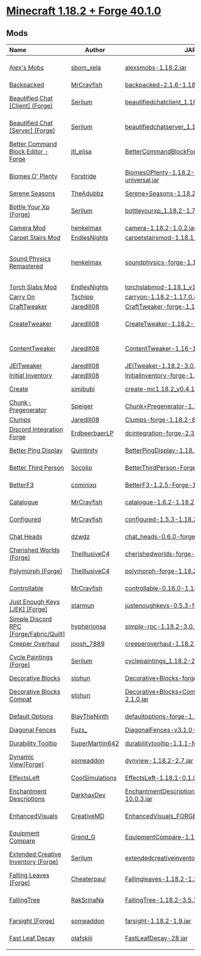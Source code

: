 # [Minecraft 1.18.2 + Forge 40.1.0](https://files.minecraftforge.net/net/minecraftforge/forge/index_1.18.2.html)

## Mods

| Name                                                                                                                       | Author                                                                         | JAR                                                                                                           | Dependancies                                                                                                                                                                                                           | Client              | Server                      |
| :------------------------------------------------------------------------------------------------------------------------ | ------------------------------------------------------------------------------ | ------------------------------------------------------------------------------------------------------------- | ---------------------------------------------------------------------------------------------------------------------------------------------------------------------------------------------------------------------- | ------------------- | --------------------------- |
| [Alex's Mobs](https://www.curseforge.com/minecraft/mc-mods/alexs-mobs)                                                    | [sbom_xela](https://www.curseforge.com/members/sbom_xela/projects)             | [alexsmobs-1.18.2.jar](./mods/alexsmobs-1.18.2.jar)                                                           | [Citadel](https://www.curseforge.com/minecraft/mc-mods/citadel) by [sbom_xela](https://www.curseforge.com/members/sbom_xela/projects) [[JAR](./mods/citadel-1.11.3-1.18.2.jar)]                                        | _Required_          | _Required_                  |
| [Backpacked](https://www.curseforge.com/minecraft/mc-mods/backpacked)                                                     | [MrCrayfish](https://www.curseforge.com/members/mrcrayfish/projects)           | [backpacked-2.1.6-1.18.2.jar](./mods/backpacked-2.1.6-1.18.2.jar)                                             |                                                                                                                                                                                                                        | _Required_          | _Required_                  |
| [Beautified Chat [Client] (Forge)](https://www.curseforge.com/minecraft/mc-mods/beautified-chat-client)                   | [Serilum](https://www.curseforge.com/members/serilum/projects)                 | [beautifiedchatclient_1.18.2-1.1.jar](./mods/beautifiedchatclient_1.18.2-1.1.jar)                             | [Collective (Forge)](https://www.curseforge.com/minecraft/mc-mods/collective) by [Serilum](https://www.curseforge.com/members/serilum/projects) [[JAR](./mods/collective-1.18.2-4.25.jar)                              | _Optional (Player)_ |                             |
| [Beautified Chat [Server] (Forge)](https://www.curseforge.com/minecraft/mc-mods/beautified-chat-server)                   | [Serilum](https://www.curseforge.com/members/serilum/projects)                 | [beautifiedchatserver_1.18.2-1.1.jar](./mods/beautifiedchatserver_1.18.2-1.1.jar)                             | [Collective (Forge)](https://www.curseforge.com/minecraft/mc-mods/collective) by [Serilum](https://www.curseforge.com/members/serilum/projects) [[JAR](./mods/collective-1.18.2-4.25.jar)]                             |                     | _Required_                  |
| [Better Command Block Editor - Forge](https://www.curseforge.com/minecraft/mc-mods/ide-better-command-block-forge-editor) | [jtl_elisa](https://www.curseforge.com/members/jtl_elisa/projects)             | [BetterCommandBlockForge-1.18.2-2.5.9.jar](./mods/BetterCommandBlockForge-1.18.2-2.5.9.jar)                   | [Library Ferret - Forge](https://www.curseforge.com/minecraft/mc-mods/library-ferret-forge) by [jtl_elisa](https://www.curseforge.com/members/jtl_elisa/projects) [[JAR](./mods/LibraryFerret-Forge-1.18.2-1.0.3.jar)] | _Required_          | _Required_                  |
| [Biomes O' Plenty](https://www.curseforge.com/minecraft/mc-mods/biomes-o-plenty)                                          | [Forstride](https://www.curseforge.com/members/forstride/projects)             | [BiomesOPlenty-1.18.2-16.0.0.109-universal.jar](./mods/BiomesOPlenty-1.18.2-16.0.0.109-universal.jar)         | [TerraBlender](https://www.curseforge.com/minecraft/mc-mods/terrablender) by [TheAdubbz](https://www.curseforge.com/members/theadubbz/projects) [[JAR](./mods/TerraBlender-forge-1.18.2-1.1.0.101.jar)]                | _Required_          | _Required_                  |
| [Serene Seasons](https://www.curseforge.com/minecraft/mc-mods/serene-seasons)                                             | [TheAdubbz](https://www.curseforge.com/members/theadubbz/projects)             | [Serene+Seasons-1.18.2-7.0.0.13.jar](./mods/Serene%2BSeasons-1.18.2-7.0.0.13.jar)                             |                                                                                                                                                                                                                        | _Required_          | _Required_                  |
| [Bottle Your Xp (Forge)](https://www.curseforge.com/minecraft/mc-mods/bottle-your-xp)                                     | [Serilum](https://www.curseforge.com/members/serilum/projects)                 | [bottleyourxp_1.18.2-1.7.jar](./mods/bottleyourxp_1.18.2-1.7.jar)                                             | [Collective (Forge)](https://www.curseforge.com/minecraft/mc-mods/collective) by [Serilum](https://www.curseforge.com/members/serilum/projects) [[JAR](./mods/collective-1.18.2-4.25.jar)]                             | _Required_          | _Required_                  |
| [Camera Mod](https://www.curseforge.com/minecraft/mc-mods/camera-mod)                                                     | [henkelmax](https://www.curseforge.com/members/henkelmax/projects)             | [camera-1.18.2-1.0.2.jar](./mods/camera-1.18.2-1.0.2.jar)                                                     |                                                                                                                                                                                                                        | _Required_          | _Required_                  |
| [Carpet Stairs Mod](https://www.curseforge.com/minecraft/mc-mods/carpet-stairs-mod)                                       | [EndlesNights](https://www.curseforge.com/members/endlesnights/projects)       | [carpetstairsmod-1.18.1_v1.4.8.jar](./mods/carpetstairsmod-1.18.1_v1.4.8.jar)                                 |                                                                                                                                                                                                                        | _Required_          | _Required_                  |
| [Sound Physics Remastered](https://www.curseforge.com/minecraft/mc-mods/sound-physics-remastered)                         | [henkelmax](https://www.curseforge.com/members/henkelmax/projects)             | [soundphysics-forge-1.18.2-1.0.6](./mods/soundphysics-forge-1.18.2-1.0.6)                                 | [Cloth Config API (Fabric/Forge)](https://www.curseforge.com/minecraft/mc-mods/cloth-config) by [shedaniel](https://www.curseforge.com/members/shedaniel/projects) [[JAR](./mods/cloth-config-6.2.62-forge.jar)]       | _Required_          | _Required_                  |
| [Torch Slabs Mod](https://www.curseforge.com/minecraft/mc-mods/torchslabs-mod)                                            | [EndlesNights](https://www.curseforge.com/members/endlesnights/projects)       | [torchslabmod-1.18.1_v1.7.5.jar](./mods/torchslabmod-1.18.1_v1.7.5.jar)                                       |                                                                                                                                                                                                                        | _Required_          | _Required_                  |
| [Carry On](https://www.curseforge.com/minecraft/mc-mods/carry-on)                                                         | [Tschipp](https://www.curseforge.com/members/tschipp/projects)                 | [carryon-1.18.2-1.17.0.8.jar](./mods/carryon-1.18.2-1.17.0.8.jar)                                             |                                                                                                                                                                                                                        | _Required_          | _Required_                  |
| [CraftTweaker](https://www.curseforge.com/minecraft/mc-mods/crafttweaker)                                                 | [Jaredlll08](https://www.curseforge.com/members/jaredlll08/projects)           | [CraftTweaker-forge-1.18.2-9.1.144.jar](./mods/CraftTweaker-forge-1.18.2-9.1.144.jar)                         |                                                                                                                                                                                                                        | _Required_          | _Required_                  |
| [CreateTweaker](https://www.curseforge.com/minecraft/mc-mods/createtweaker)                                               | [Jaredlll08](https://www.curseforge.com/members/jaredlll08/projects)           | [CreateTweaker-1.18.2-2.0.0.11.jar](./mods/CreateTweaker-1.18.2-2.0.0.11.jar)                                 | [CraftTweaker](https://www.curseforge.com/minecraft/mc-mods/crafttweaker) by [Jaredlll08](https://www.curseforge.com/members/jaredlll08/projects) [[JAR](./mods/CraftTweaker-forge-1.18.2-9.1.144.jar)]                | _Required_          | _Required_                  |
| [ContentTweaker](https://www.curseforge.com/minecraft/mc-mods/contenttweaker)                                             | [Jaredlll08](https://www.curseforge.com/members/jaredlll08/projects)           | [ContentTweaker-1.16-1.0.0.develop.19.jar](./mods/ContentTweaker-1.16-1.0.0.develop.19.jar)                   | [CraftTweaker](https://www.curseforge.com/minecraft/mc-mods/crafttweaker) by [Jaredlll08](https://www.curseforge.com/members/jaredlll08/projects) [[JAR](./mods/CraftTweaker-forge-1.18.2-9.1.144.jar)]                | _Required_          | _Required_                  |
| [JEITweaker](https://www.curseforge.com/minecraft/mc-mods/jeitweaker)                                                     | [Jaredlll08](https://www.curseforge.com/members/jaredlll08/projects)           | [JEITweaker-1.18.2-3.0.0.8.jar](./mods/JEITweaker-1.18.2-3.0.0.8.jar)                                         |                                                                                                                                                                                                                        | _Required_          | _Required_                  |
| [Initial Inventory](https://www.curseforge.com/minecraft/mc-mods/initial-inventory)                                       | [Jaredlll08](https://www.curseforge.com/members/jaredlll08/projects)           | [InitialInventory-forge-1.18.2-6.0.8.jar](./mods/InitialInventory-forge-1.18.2-6.0.8.jar)                     |                                                                                                                                                                                                                        | _Required_          | _Required_                  |
| [Create](https://www.curseforge.com/minecraft/mc-mods/create)                                                             | [simibubi](https://www.curseforge.com/members/simibubi/projects)               | [create-mc1.18.2_v0.4.1.jar](./mods/create-mc1.18.2_v0.4.1.jar)                                               | [Flywheel](https://www.curseforge.com/minecraft/mc-mods/flywheel) by [jozufozu](https://www.curseforge.com/members/jozufozu/projects) [[JAR](./mods/flywheel-forge-1.18-0.6.2.jar)]                                    | _Required_          | _Required_                  |
| [Chunk-Pregenerator](https://www.curseforge.com/minecraft/mc-mods/chunkpregenerator)                                      | [Speiger](https://www.curseforge.com/members/speiger/projects)                 | [Chunk+Pregenerator-1.18-4.0.2.jar](./mods/Chunk%2BPregenerator-1.18-4.0.2.jar)                               |                                                                                                                                                                                                                        | _Optional (Player)_ | _Required_                  |
| [Clumps](https://www.curseforge.com/minecraft/mc-mods/clumps)                                                             | [Jaredlll08](https://www.curseforge.com/members/jaredlll08/projects)           | [Clumps-forge-1.18.2-8.0.0+8.jar](./mods/Clumps-forge-1.18.2-8.0.0%2B8.jar)                                   |                                                                                                                                                                                                                        |                     | _Required_                  |
| [Discord Integration Forge](https://www.curseforge.com/minecraft/mc-mods/dcintegration)                                   | [ErdbeerbaerLP](https://www.curseforge.com/members/erdbeerbaerlp/projects)     | [dcintegration-forge-2.3.5-1.18.2.jar](./mods/dcintegration-forge-2.3.5-1.18.2.jar)                           |                                                                                                                                                                                                                        |                     | _Required_                  |
| [Better Ping Display](https://www.curseforge.com/minecraft/mc-mods/better-ping-display/)                                  | [Quintinity](https://www.curseforge.com/members/quintinity/projects)           | [BetterPingDisplay-1.18.2-1.1.jar](./mods/BetterPingDisplay-1.18.2-1.1.jar)                                   |                                                                                                                                                                                                                        | _Optional (Player)_ |                             |
| [Better Third Person](https://www.curseforge.com/minecraft/mc-mods/better-third-person)                                   | [Socolio](https://www.curseforge.com/members/socolio/projects)                 | [BetterThirdPerson-Forge-1.18.2-1.7.3.jar](./mods/BetterThirdPerson-Forge-1.18.2-1.7.3.jar)                   |                                                                                                                                                                                                                        | _Optional (Player)_ |                             |
| [BetterF3](https://www.curseforge.com/minecraft/mc-mods/betterf3)                                                         | [cominixo](https://www.curseforge.com/members/cominixo/projects)               | [BetterF3-1.2.5-Forge-1.18.2.jar](./mods/BetterF3-1.2.5-Forge-1.18.2.jar)                                     |                                                                                                                                                                                                                        | _Optional (Player)_ |                             |
| [Catalogue](https://www.curseforge.com/minecraft/mc-mods/catalogue)                                                       | [MrCrayfish](https://www.curseforge.com/members/mrcrayfish/projects)           | [catalogue-1.6.2-1.18.2.jar](./mods/catalogue-1.6.2-1.18.2.jar)                                               |                                                                                                                                                                                                                        | _Optional (Player)_ |                             |
| [Configured](https://www.curseforge.com/minecraft/mc-mods/configured)                                                     | [MrCrayfish](https://www.curseforge.com/members/mrcrayfish/projects)           | [configured-1.5.3-1.18.2.jar](./mods/configured-1.5.3-1.18.2.jar)                                             |                                                                                                                                                                                                                        | _Optional (Player)_ |                             |
| [Chat Heads](https://www.curseforge.com/minecraft/mc-mods/chat-heads)                                                     | [dzwdz](https://www.curseforge.com/members/dzwdz/projects)                     | [chat_heads-0.6.0-forge-1.18.1.jar](./mods/chat_heads-0.6.0-forge-1.18.1.jar)                                 |                                                                                                                                                                                                                        | _Optional (Player)_ |                             |
| [Cherished Worlds (Forge)](https://www.curseforge.com/minecraft/mc-mods/cherished-worlds)                                 | [TheIllusiveC4](https://www.curseforge.com/members/theillusivec4/projects)     | [cherishedworlds-forge-1.18-5.1.1.0.jar](./mods/cherishedworlds-forge-1.18-5.1.1.0.jar)                       |                                                                                                                                                                                                                        | _Optional (Player)_ |                             |
| [Polymorph (Forge)](https://www.curseforge.com/minecraft/mc-mods/polymorph)                                               | [TheIllusiveC4](https://www.curseforge.com/members/theillusivec4/projects)     | [polymorph-forge-1.18.2-0.44.jar](./mods/polymorph-forge-1.18.2-0.44.jar)                                     |                                                                                                                                                                                                                        | _Optional (Player)_ |                             |
| [Controllable](https://www.curseforge.com/minecraft/mc-mods/controllable)                                                 | [MrCrayfish](https://www.curseforge.com/members/mrcrayfish/projects)           | [controllable-0.16.0-1.18.2.jar](./mods/controllable-0.16.0-1.18.2.jar)                                       |                                                                                                                                                                                                                        | _Optional (Player)_ |                             |
| [Just Enough Keys [JEK] [Forge]](https://www.curseforge.com/minecraft/mc-mods/just-enough-keys)                           | [starmun](https://www.curseforge.com/members/starmun/projects)                 | [justenoughkeys-0.5.3-forge.jar](./mods/justenoughkeys-0.5.3-forge.jar)                                       |                                                                                                                                                                                                                        | _Optional (Player)_ |                             |
| [Simple Discord RPC [Forge/Fabric/Quilt]](https://www.curseforge.com/minecraft/mc-mods/simple-discord-rpc)                | [hypherionsa](https://www.curseforge.com/members/hypherionsa/projects)         | [simple-rpc-1.18.2-3.0.1.jar](./mods/simple-rpc-1.18.2-3.0.1.jar)                                             |                                                                                                                                                                                                                        | _Optional (Player)_ |                             |
| [Creeper Overhaul](https://www.curseforge.com/minecraft/mc-mods/creeper-overhaul)                                         | [joosh_7889](https://www.curseforge.com/members/joosh_7889/projects)           | [creeperoverhaul-1.18.2-1.3.1-fabric.jar](./mods/creeperoverhaul-1.18.2-1.3.1-fabric.jar)                     |                                                                                                                                                                                                                        | _Required_          | _Required_                  |
| [Cycle Paintings (Forge)](https://www.curseforge.com/minecraft/mc-mods/cycle-paintings)                                   | [Serilum](https://www.curseforge.com/members/serilum/projects)                 | [cyclepaintings_1.18.2-2.2.jar](./mods/cyclepaintings_1.18.2-2.2.jar)                                         | [Collective (Forge)](https://www.curseforge.com/minecraft/mc-mods/collective) by [Serilum](https://www.curseforge.com/members/serilum/projects) [[JAR](./mods/collective-1.18.2-4.25.jar)]                             | _Required_          |                             |
| [Decorative Blocks](https://www.curseforge.com/minecraft/mc-mods/decorative-blocks)                                       | [stohun](https://www.curseforge.com/members/stohun/projects)                   | [Decorative+Blocks-forge-1.18.2-2.1.0.jar](./mods/Decorative%2BBlocks-forge-1.18.2-2.1.0.jar)                 |                                                                                                                                                                                                                        | _Required_          | _Required_                  |
| [Decorative Blocks Compat](https://www.curseforge.com/minecraft/mc-mods/decorative-blocks-compat)                         | [stohun](https://www.curseforge.com/members/stohun/projects)                   | [Decorative+Blocks+Compat-forge-1.18.2-2.1.0.jar](./mods/Decorative%2BBlocks%2BCompat-forge-1.18.2-2.1.0.jar) | [Decorative Blocks](https://www.curseforge.com/minecraft/mc-mods/decorative-blocks) by [stohun](https://www.curseforge.com/members/stohun/projects) [[JAR](./mods/Decorative%2BBlocks-forge-1.18.2-2.1.0.jar)]         | _Required_          | _Required_                  |
| [Default Options](https://www.curseforge.com/minecraft/mc-mods/Default-Options)                                           | [BlayTheNinth](https://www.curseforge.com/members/blaytheninth/projects)       | [defaultoptions-forge-1.18.1-14.1.0.jar](./mods/defaultoptions-forge-1.18.1-14.1.0.jar)                       |                                                                                                                                                                                                                        | _Optional (Player)_  |                             |
| [Diagonal Fences](https://www.curseforge.com/minecraft/mc-mods/diagonal-fences)                                           | [Fuzs_](https://www.curseforge.com/members/fuzs_/projects)                     | [DiagonalFences-v3.1.0-1.18.2.jar](./mods/DiagonalFences-v3.1.0-1.18.2.jar)                                   |                                                                                                                                                                                                                        | _Required_          | _Required_                  |
| [Durability Tooltip](https://www.curseforge.com/minecraft/mc-mods/durability-tooltip)                                     | [SuperMartijn642](https://www.curseforge.com/members/supermartijn642/projects) | [durabilitytooltip-1.1.1-forge-mc1.18.jar](./mods/durabilitytooltip-1.1.1-forge-mc1.18.jar)                   |                                                                                                                                                                                                                        | _Optional (Player)_ |                             |
| [Dynamic View[Forge]](https://www.curseforge.com/minecraft/mc-mods/dynamic-view)                                          | [someaddon](https://www.curseforge.com/members/someaddon/projects)             | [dynview-1.18.2-2.7.jar](./mods/dynview-1.18.2-2.7.jar)                                                       |                                                                                                                                                                                                                        |                     | _Required_                  |
| [EffectsLeft](https://www.curseforge.com/minecraft/mc-mods/effectsleft)                                                   | [CoolSimulations](https://www.curseforge.com/members/coolsimulations/projects) | [EffectsLeft-1.18.1-0.1.0.jar](./mods/EffectsLeft-1.18.1-0.1.0.jar)                                           |                                                                                                                                                                                                                        | _Optional (Player)_ |                             |
| [Enchantment Descriptions](https://www.curseforge.com/minecraft/mc-mods/enchantment-descriptions)                         | [DarkhaxDev](https://www.curseforge.com/members/darkhaxdev/projects)           | [EnchantmentDescriptions-Forge-1.18.2-10.0.3.jar](./mods/EnchantmentDescriptions-Forge-1.18.2-10.0.3.jar)     |                                                                                                                                                                                                                        | _Optional (Player)_ |                             |
| [EnhancedVisuals](https://www.curseforge.com/minecraft/mc-mods/enhancedvisuals)                                           | [CreativeMD](https://www.curseforge.com/members/creativemd/projects)           | [EnhancedVisuals_FORGE_v1.5.5_mc1.18.2.jar](./mods/EnhancedVisuals_FORGE_v1.5.5_mc1.18.2.jar)                 | [CreativeCore](https://www.curseforge.com/minecraft/mc-mods/creativecore) by [CreativeMD](https://www.curseforge.com/members/creativemd/projects) [[JAR](./mods/CreativeCore_FORGE_v2.6.9_mc1.18.2.jar)]               | _Optional (Player)_ | _Optional (Config Sync)_    |
| [Equipment Compare](https://www.curseforge.com/minecraft/mc-mods/equipment-compare)                                       | [Grend_G](https://www.curseforge.com/members/grend_g/projects)                 | [EquipmentCompare-1.18.1-1.2.12.jar](./mods/EquipmentCompare-1.18.1-1.2.12.jar)                               | [Iceberg](https://www.curseforge.com/minecraft/mc-mods/iceberg) by [Grend_G](https://www.curseforge.com/members/grend_g/projects) [[JAR](./mods/Iceberg-1.18.2-1.0.40.jar)]                                            | _Optional (Player)_ |                             |
| [Extended Creative Inventory (Forge)](https://www.curseforge.com/minecraft/mc-mods/extended-creative-inventory)           | [Serilum](https://www.curseforge.com/members/serilum/projects)                 | [extendedcreativeinventory_1.18.2-1.7.jar](./mods/extendedcreativeinventory_1.18.2-1.7.jar)                   | [Collective (Forge)](https://www.curseforge.com/minecraft/mc-mods/collective) by [Serilum](https://www.curseforge.com/members/serilum/projects) [[JAR](./mods/collective-1.18.2-4.25.jar)]                             | _Optional (Admin)_  |                             |
| [Falling Leaves (Forge)](https://www.curseforge.com/minecraft/mc-mods/falling-leaves-forge)                               | [Cheaterpaul](https://www.curseforge.com/members/cheaterpaul/projects)         | [Fallingleaves-1.18.2-1.3.2.jar](./mods/Fallingleaves-1.18.2-1.3.2.jar)                                       |                                                                                                                                                                                                                        | _Optional (Player)_ |                             |
| [FallingTree](https://www.curseforge.com/minecraft/mc-mods/falling-tree)                                                  | [RakSrinaNa](https://www.curseforge.com/members/raksrinana/projects)           | [FallingTree-1.18.2-3.5.1.jar](./mods/FallingTree-1.18.2-3.5.1.jar)                                           |                                                                                                                                                                                                                        | _Optional (Player)_ | _Optional (Enchant Config)_ |
| [Farsight [Forge]](https://www.curseforge.com/minecraft/mc-mods/farsight)                                                 | [someaddon](https://www.curseforge.com/members/someaddon/projects)             | [farsight-1.18.2-1.9.jar](./mods/farsight-1.18.2-1.9.jar)                                                     |                                                                                                                                                                                                                        | _Optional (Player)_ |                             |
| [Fast Leaf Decay](https://www.curseforge.com/minecraft/mc-mods/fast-leaf-decay)                                           | [olafskiii](https://www.curseforge.com/members/olafskiii/projects)             | [FastLeafDecay-28.jar](./mods/FastLeafDecay-28.jar)                                                           |                                                                                                                                                                                                                        | _Optional (Player)_ | _Required_                  |
|                                                                                                                           |                                                                                |                                                                                                               |                                                                                                                                                                                                                        |                     |                             |
